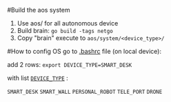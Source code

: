 #Build the aos system
1. Use aos/ for all autonomous device
2. Build brain: `go build -tags netgo`
3. Copy "brain" execute to `aos/system/<device_type>/`


#How to config OS
go to [.bashrc](https://github.com/duyhtq/maya/blob/develop/aos/bashrc) file (on local device):

add 2 rows:
`export DEVICE_TYPE=SMART_DESK`

with list [`DEVICE_TYPE`](https://github.com/duyhtq/maya/blob/develop/aos/system/configs/device.py) :

`SMART_DESK`
`SMART_WALL`
`PERSONAL_ROBOT`
`TELE_PORT`
`DRONE`

